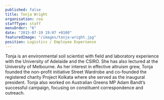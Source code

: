 ```yaml
---
published: false
title: Tonja Wright
organisation: cea
staffType: staff
menuOrder: "6"
date: "2015-07-19 19:07 +0100"
featuredImage: "/images/tonja-wright.jpg"
position: Logistics / Employee Experience
---
```


Tonja is an environmental soil scientist with field and laboratory experience with the University of Adelaide and the CSIRO. She has also lectured at the University of Melbourne. As her interest in effective altruism grew, Tonja founded the non-profit initiative Street Wardrobe and co-founded the registered charity Project Kolkata where she served as the inaugural president. Tonja also worked on Australian Greens MP Adam Bandt’s successful campaign, focusing on constituent correspondence and outreach.
